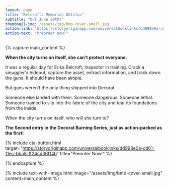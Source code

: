 ```yaml
---
layout: page
title: "Belcroft: Memorias Oblitus"
subtitle: "Out June 30th!"
thumbnail-img: /assets/img/bmo-cover-small.jpg
action-link: "https://storyoriginapp.com/universalbooklinks/dd998e0a-cd61-11ec-bba8-ff24cd36f14b"
action-text: "Preorder Now!"
---
```


{% capture main_content %}
<p><strong>When the city turns on itself, she can’t protect everyone.</strong></p>

<p>It was a regular day for Erika Belcroft, Inspector in training. Crack a smuggler's hideout, capture the asset, extract information, and track down the guns. It should have been simple.</p>

<p>But guns weren’t the only thing shipped into Decorat.</p>

<p>Someone else landed with them. Someone dangerous. Someone lethal. Someone trained to slip into the fabric of the city and tear its foundations from the inside.</p>

<p>When the city turns on itself, who will she turn to?</p>

<p><strong>The Second entry in the Decorat Burning Series, just as action-packed as the first!</strong></p>

{% include cta-button.html target="https://storyoriginapp.com/universalbooklinks/dd998e0a-cd61-11ec-bba8-ff24cd36f14b" title="Preorder Now!" %}

{% endcapture %}

{% include text-with-image.html
    image="/assets/img/bmo-cover-small.jpg"
    content=main_content
%}



